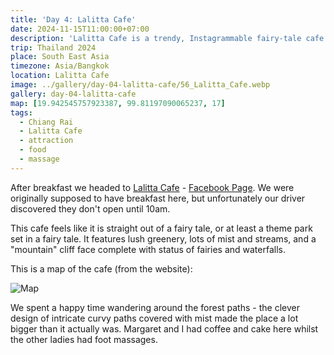 ```yaml
---
title: 'Day 4: Lalitta Cafe'
date: 2024-11-15T11:00:00+07:00
description: 'Lalitta Cafe is a trendy, Instagrammable fairy-tale cafe set amongst lush greenery and cascading waterfalls.'
trip: Thailand 2024
place: South East Asia
timezone: Asia/Bangkok
location: Lalitta Cafe
image: ../gallery/day-04-lalitta-cafe/56_Lalitta_Cafe.webp
gallery: day-04-lalitta-cafe
map: [19.942545757923387, 99.81197090065237, 17]
tags:
  - Chiang Rai
  - Lalitta Cafe
  - attraction
  - food
  - massage
---
```


After breakfast we headed to [Lalitta Cafe](https://www.lalittacafe.com) - [Facebook Page](https://www.facebook.com/LalittaTH). We were originally supposed to have breakfast here, but unfortunately our driver discovered they don't open until 10am.

This cafe feels like it is straight out of a fairy tale, or at least a theme park set in a fairy tale. It features lush greenery, lots of mist and streams, and a "mountain" cliff face complete with status of fairies and waterfalls.

This is a map of the cafe (from the website):

![Map](https://www.lalittacafe.com/wp-content/uploads/2022/11/รวมแผนที่-ล่าสุด-scaled.jpg)

We spent a happy time wandering around the forest paths - the clever design of intricate curvy paths covered with mist made the place a lot bigger than it actually was. Margaret and I had coffee and cake here whilst the other ladies had foot massages.

